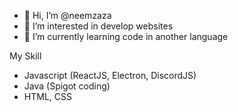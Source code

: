 - 👋 Hi, I’m @neemzaza
- 👀 I’m interested in develop websites
- 🌱 I’m currently learning code in another language

My Skill
- Javascript (ReactJS, Electron, DiscordJS)
- Java (Spigot coding)
- HTML, CSS
<!---
neemzaza/neemzaza is a ✨ special ✨ repository because its `README.md` (this file) appears on your GitHub profile.
You can click the Preview link to take a look at your changes.
--->
